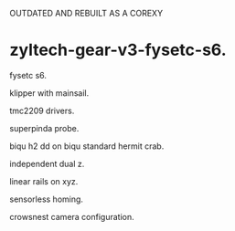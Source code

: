 OUTDATED AND REBUILT AS A COREXY 

# zyltech-gear-v3-fysetc-s6.

fysetc s6.

klipper with mainsail. 

tmc2209 drivers.

superpinda probe. 

biqu h2 dd on biqu standard hermit crab.

independent dual z.

linear rails on xyz.

sensorless homing.

crowsnest camera configuration.
